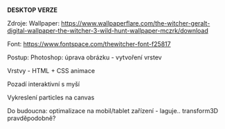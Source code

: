 **DESKTOP VERZE**

Zdroje:
Wallpaper:
https://www.wallpaperflare.com/the-witcher-geralt-digital-wallpaper-the-witcher-3-wild-hunt-wallpaper-mczrk/download

Font: 
https://www.fontspace.com/thewitcher-font-f25817

Postup:
 Photoshop: úprava obrázku - vytvoření vrstev

 Vrstvy - HTML + CSS animace

 Pozadí interaktivní s myší

 Vykreslení particles na canvas

Do budoucna: optimalizace na mobil/tablet zařízení - laguje.. transform3D pravděpodobně?
